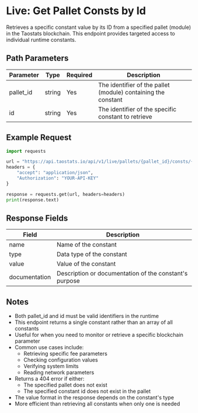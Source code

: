 # Live: Get Pallet Consts by Id

Retrieves a specific constant value by its ID from a specified pallet (module) in the Taostats blockchain. This endpoint provides targeted access to individual runtime constants.

## Path Parameters

| Parameter | Type | Required | Description |
|-----------|------|----------|-------------|
| pallet_id | string | Yes | The identifier of the pallet (module) containing the constant |
| id | string | Yes | The identifier of the specific constant to retrieve |

## Example Request

```python
import requests

url = "https://api.taostats.io/api/v1/live/pallets/{pallet_id}/consts/{id}"
headers = {
    "accept": "application/json",
    "Authorization": "YOUR-API-KEY"
}

response = requests.get(url, headers=headers)
print(response.text)
```

## Response Fields

| Field | Description |
|-------|-------------|
| name | Name of the constant |
| type | Data type of the constant |
| value | Value of the constant |
| documentation | Description or documentation of the constant's purpose |

## Notes

- Both pallet_id and id must be valid identifiers in the runtime
- This endpoint returns a single constant rather than an array of all constants
- Useful for when you need to monitor or retrieve a specific blockchain parameter
- Common use cases include:
  - Retrieving specific fee parameters
  - Checking configuration values
  - Verifying system limits
  - Reading network parameters
- Returns a 404 error if either:
  - The specified pallet does not exist
  - The specified constant id does not exist in the pallet
- The value format in the response depends on the constant's type
- More efficient than retrieving all constants when only one is needed 